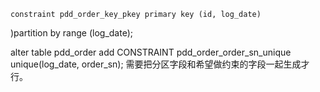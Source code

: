 
    constraint pdd_order_key_pkey primary key (id, log_date)
)partition by range (log_date);

alter table pdd_order add CONSTRAINT pdd_order_order_sn_unique unique(log_date, order_sn);
需要把分区字段和希望做约束的字段一起生成才行。